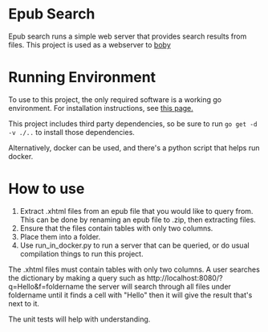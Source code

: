 # Epub Search
Epub search runs a simple web server that provides search results from files.
This project is used as a webserver to 
[boby](https://github.com/BKrajancic/boby)

# Running Environment
To use to this project, the only required software is a working go environment.
For installation instructions, see [this page.](https://golang.org/doc/install)

This project includes third party dependencies, so be sure to run
`go get -d -v ./..` to install those dependencies.

Alternatively, docker can be used, and there's a python script that helps run
docker.

# How to use
1. Extract .xhtml files from an epub file that you would like to query from.
This can be done by renaming an epub file to .zip, then extracting files.
2. Ensure that the files contain tables with only two columns. 
3. Place them into a folder. 
4. Use run_in_docker.py to run a server that can be queried, or do usual
compilation things to run this project.

The .xhtml files must contain tables with only two columns. A user searches the
dictionary by making a query such as
http://localhost:8080/?q=Hello&f=foldername the server
will search through all files under foldername until it finds a cell with
"Hello" then it will give the result that's next to it.

The unit tests will help with understanding.

